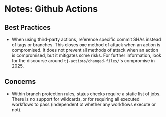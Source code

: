 # Notes: Github Actions

## Best Practices

- When using third-party actions, reference specific commit SHAs
  instead of tags or branches. This closes one method of attack when an
  action is compromised. It does not prevent all methods
  of attack when an action is compromised, but it mitigates some risks.
  For further information, look for the discourse around
  `tj-actions/changed-files/`'s compromise in 2025.

## Concerns

- Within branch protection rules, status checks require a static list of
  jobs. There is no support for wildcards, or for requiring all executed
  workflows to pass (independent of whether any workflows execute or
  not).
